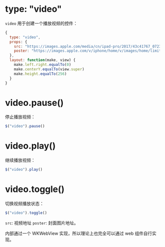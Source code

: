 # type: "video"

`video` 用于创建一个播放视频的控件：

```js
{
  type: "video",
  props: {
    src: "https://images.apple.com/media/cn/ipad-pro/2017/43c41767_0723_4506_889f_0180acc13482/films/feature/ipad-pro-feature-cn-20170605_1280x720h.mp4",
    poster: "https://images.apple.com/v/iphone/home/v/images/home/limited_edition/iphone_7_product_red_large_2x.jpg"
  },
  layout: function(make, view) {
    make.left.right.equalTo(0)
    make.centerY.equalTo(view.super)
    make.height.equalTo(256)
  }
}
```

# video.pause()

停止播放视频：

```js
$("video").pause()
```

# video.play()

继续播放视频：

```js
$("video").play()
```

# video.toggle()

切换视频播放状态：

```js
$("video").toggle()
```

`src`: 视频地址 `poster`: 封面图片地址。

内部通过一个 WKWebView 实现，所以理论上也完全可以通过 web 组件自行实现。